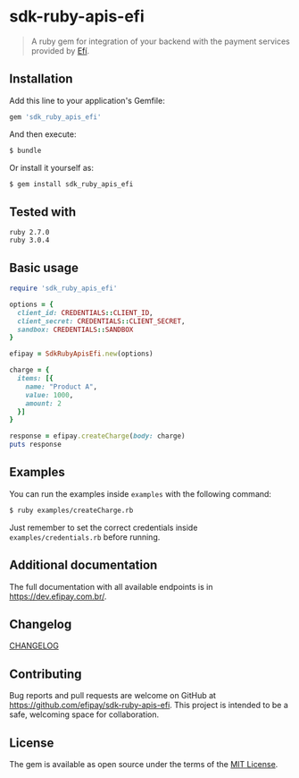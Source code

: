 # sdk-ruby-apis-efi

> A ruby gem for integration of your backend with the payment services
provided by [Efí](https://sejaefi.com.br/).


## Installation

Add this line to your application's Gemfile:

```ruby
gem 'sdk_ruby_apis_efi'
```

And then execute:

```bash
$ bundle
```

Or install it yourself as:

```bash
$ gem install sdk_ruby_apis_efi
```

## Tested with
```
ruby 2.7.0
ruby 3.0.4
```

## Basic usage

```ruby
require 'sdk_ruby_apis_efi'

options = {
  client_id: CREDENTIALS::CLIENT_ID,
  client_secret: CREDENTIALS::CLIENT_SECRET,
  sandbox: CREDENTIALS::SANDBOX
}

efipay = SdkRubyApisEfi.new(options)

charge = {
  items: [{
    name: "Product A",
    value: 1000,
    amount: 2
  }]
}

response = efipay.createCharge(body: charge)
puts response
```

## Examples

You can run the examples inside `examples` with the following command:

```bash
$ ruby examples/createCharge.rb
```

Just remember to set the correct credentials inside `examples/credentials.rb` before running.


## Additional documentation

The full documentation with all available endpoints is in https://dev.efipay.com.br/.

## Changelog

[CHANGELOG](https://github.com/efipay/sdk-ruby-apis-efi/tree/master/CHANGELOG.md)

## Contributing

Bug reports and pull requests are welcome on GitHub at https://github.com/efipay/sdk-ruby-apis-efi. This project is intended to be a safe, welcoming space for collaboration.

## License

The gem is available as open source under the terms of the [MIT License](LICENSE).
